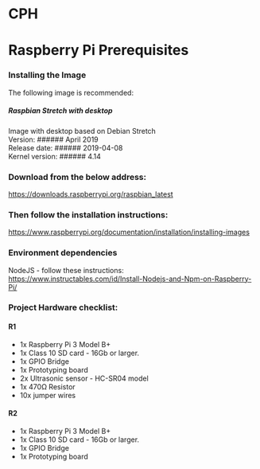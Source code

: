 # CPH

# Raspberry Pi Prerequisites

### Installing the Image

The following image is recommended:
##### Raspbian Stretch with desktop  
Image with desktop based on Debian Stretch  
Version: ###### April 2019  
Release date: ###### 2019-04-08  
Kernel version: ###### 4.14  

### Download from the below address:
https://downloads.raspberrypi.org/raspbian_latest

### Then follow the installation instructions:
https://www.raspberrypi.org/documentation/installation/installing-images


### Environment dependencies

NodeJS - follow these instructions: https://www.instructables.com/id/Install-Nodejs-and-Npm-on-Raspberry-Pi/


### Project Hardware checklist:

#### R1
* 1x Raspberry Pi 3 Model B+
* 1x Class 10 SD card - 16Gb or larger.
* 1x GPIO Bridge
* 1x Prototyping board
* 2x Ultrasonic sensor - HC-SR04 model
* 1x 470Ω Resistor
* 10x jumper wires

#### R2
* 1x Raspberry Pi 3 Model B+
* 1x Class 10 SD card - 16Gb or larger.
* 1x GPIO Bridge
* 1x Prototyping board